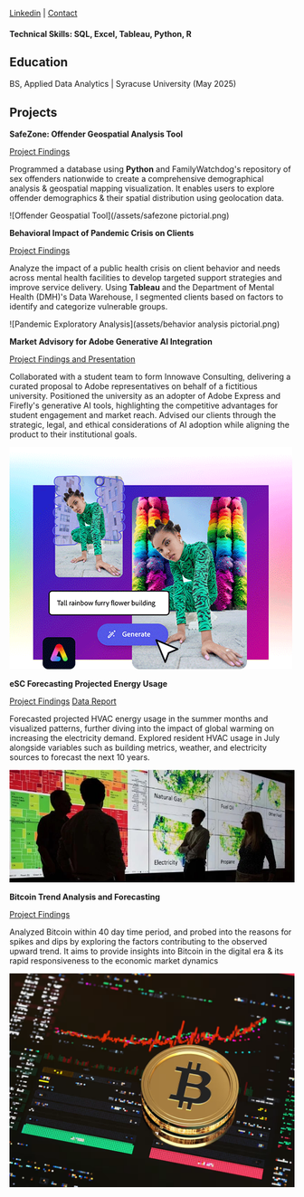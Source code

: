 [Linkedin](https://www.linkedin.com/in/lisapwin/) |
[Contact](Lisanguyen217@gmail.com)

#### Technical Skills: SQL, Excel, Tableau, Python, R

## Education
BS, Applied Data Analytics | Syracuse University (May 2025)

## Projects
**SafeZone: Offender Geospatial Analysis Tool**

[Project Findings](https://github.com/lisapng/SafeZone)

Programmed a database using **Python** and FamilyWatchdog's repository of sex offenders nationwide to create a comprehensive demographical analysis & geospatial mapping visualization. It enables users to explore offender demographics & their spatial distribution using geolocation data.

![Offender Geospatial Tool](/assets/safezone pictorial.png)

**Behavioral Impact of Pandemic Crisis on Clients**

[Project Findings](https://drive.google.com/file/d/1RsHd1cuqi8ihXnFZczCB0r9l2JOOwzlS/view)

Analyze the impact of a public health crisis on client behavior and needs across mental health facilities to develop targeted support strategies and improve service delivery. Using **Tableau** and the Department of Mental Health (DMH)'s Data Warehouse, I segmented clients based on factors to identify and categorize vulnerable groups.   

![Pandemic Exploratory Analysis](assets/behavior analysis pictorial.png)

**Market Advisory for Adobe Generative AI Integration**

[Project Findings and Presentation](https://new.express.adobe.com/webpage/HEoYNRcmdJPiK)


Collaborated with a student team to form Innowave Consulting, delivering a curated proposal to Adobe representatives on behalf of a fictitious university. Positioned the university as an adopter of Adobe Express and Firefly's generative AI tools, highlighting the competitive advantages for student engagement and market reach. Advised our clients through the strategic, legal, and ethical considerations of AI adoption while aligning the product to their institutional goals. 

![Adobe Market Advisory](assets/adobe.png)

**eSC Forecasting Projected Energy Usage**

[Project Findings](https://github.com/lisapng/Predicting-Energy-Usage/tree/main)
[Data Report](https://docs.google.com/document/d/1gqavBMPEfDqi6rcDye6i8c0N_mkKfbSsmDi6QFpltwI/edit?usp=sharing)

Forecasted projected HVAC energy usage in the summer months and visualized patterns, further diving into ​​the impact of global warming on increasing the electricity demand. Explored resident HVAC usage in July alongside variables such as building metrics, weather, and electricity sources to forecast the next 10 years.

![eSC Forecasting](assets/NREL_researchers_analyze.jpeg)

**Bitcoin Trend Analysis and Forecasting**

[Project Findings](https://colab.research.google.com/drive/1AafsoCgaT1dngGj_Tv5M99mDrebFaVmI?usp=sharing#scrollTo=OKwmJm75gTyF)

Analyzed Bitcoin within 40 day time period, and probed into the reasons for spikes and dips by exploring the factors contributing to the observed upward trend. It aims to provide insights into Bitcoin in the digital era & its rapid responsiveness to the economic market dynamics

![BTC Forecasting](assets/BTC.png)







